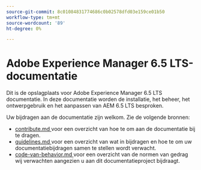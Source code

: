 ```yaml
---
source-git-commit: 8c01084831774686c0b02578dfd03e159ce01b50
workflow-type: tm+mt
source-wordcount: '89'
ht-degree: 0%

---
```

# Adobe Experience Manager 6.5 LTS-documentatie

Dit is de opslagplaats voor Adobe Experience Manager 6.5 LTS documentatie. In deze documentatie worden de installatie, het beheer, het ontwerpgebruik en het aanpassen van AEM 6.5 LTS besproken.

Uw bijdragen aan de documentatie zijn welkom. Zie de volgende bronnen:

* [ contribute.md ](contributing.md) voor een overzicht van hoe te om aan de documentatie bij te dragen.
* [ guidelines.md ](guidelines.md) voor een overzicht van wat in bijdragen en hoe te om uw documentatiebijdragen samen te stellen wordt verwacht.
* [ code-van-behavior.md ](code-of-conduct.md) voor een overzicht van de normen van gedrag wij verwachten aangezien u aan dit documentatieproject bijdraagt.
